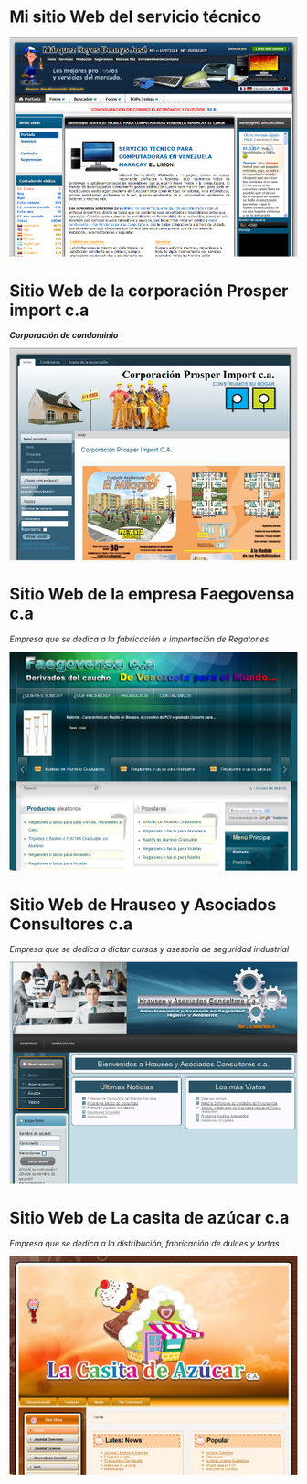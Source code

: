 # Mi sitio Web del servicio técnico #
![](https://raw.githubusercontent.com/dennysjmarquez/portfolio/master/2011/tecweb44-web.png)

# Sitio Web de la corporación Prosper import c.a #
***Corporación de condominio***

![](https://raw.githubusercontent.com/dennysjmarquez/portfolio/master/2011/Prosper-web.png)

# Sitio Web de la empresa Faegovensa c.a #
*Empresa que se dedica a la fabricación e importación de Regatones*

![](https://raw.githubusercontent.com/dennysjmarquez/portfolio/master/2011/faegovensa-web.png)

# Sitio Web de Hrauseo y Asociados Consultores c.a #
*Empresa que se dedica a dictar cursos y asesoria  de seguridad industrial*

![](https://raw.githubusercontent.com/dennysjmarquez/portfolio/master/2011/hrauseoconsultores-web.png)

# Sitio Web de La casita de azúcar c.a #
*Empresa que se dedica a la distribución, fabricación de dulces y tortas*

![](https://raw.githubusercontent.com/dennysjmarquez/portfolio/master/2011/lacasitadeazucar-web.png)
